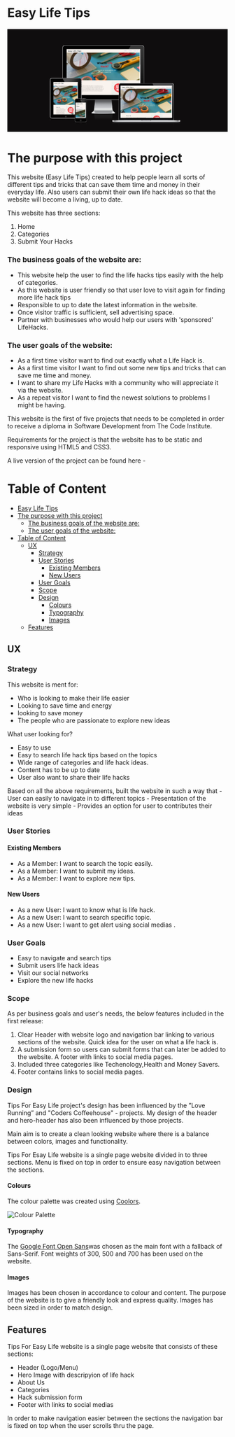 # Easy Life Tips

![Responsive screenshot](assets/images/readme-images/responsiv-image.png)

# The purpose with this project

This website (Easy Life Tips) created to help people learn all sorts of different tips and tricks that can save them time and money in their everyday life. Also users can submit their own life hack ideas so that the website will become a living, up to date.

This website has three sections:

 1. Home
 2. Categories
 3. Submit Your Hacks

### The business goals of the website are:

* This website help the user to find the life hacks tips easily with the help of categories.
* As this website is user friendly so that user love to visit again for finding more life hack tips 
* Responsible to up to date the latest information in the website.
* Once visitor traffic is sufficient, sell advertising space.
* Partner with businesses who would help our users with 'sponsored' LifeHacks.

### The user goals of the website:

* As a first time visitor  want to find out exactly what a Life Hack is.
* As a first time visitor I want to find out some new tips and tricks that can save me time and money.
* I want to share my Life Hacks with a community who will appreciate it via the website.
* As a repeat visitor I want to find the newest solutions to problems I might be having.

This website is the first of five projects that needs to be completed in order to receive a diploma in Software Development from The Code Institute.

Requirements for the project is that the website has to be static and responsive using HTML5 and CSS3.


A live version of the project can be found here - 

# Table of Content

- [Easy Life Tips](#easy-life-tips)
- [The purpose with this project](#the-purpose-with-this-project)
    - [The business goals of the website are:](#the-business-goals-of-the-website-are)
    - [The user goals of the website:](#the-user-goals-of-the-website)
- [Table of Content](#table-of-content)
  - [UX](#ux)
    - [Strategy](#strategy)
    - [User Stories](#user-stories)
      - [Existing Members](#existing-members)
      - [New Users](#new-users)
    - [User Goals](#user-goals)
    - [Scope](#scope)
    - [Design](#design)
      - [Colours](#colours)
      - [Typography](#typography)
      - [Images](#images)
  - [Features](#features)
## UX

### Strategy

This website is ment for:

 - Who is looking to make their life easier 
 - Looking to save time and energy
 - looking to save money
 - The people who are passionate to explore new ideas 

What user looking for?
 - Easy to use
 - Easy to search life hack tips based on the topics
 - Wide range of categories and life hack ideas.
 - Content has to be up to date
 - User also want to share their life hacks

  Based on all the above requirements, built the website in such a way that 
    - User can easily to navigate in to different topics
    - Presentation of the website is very simple
    - Provides an option for user to contributes their ideas



### User Stories

#### Existing Members

 - As a Member: I want to search the topic easily.
 - As a Member: I want to submit my ideas.
 - As a Member: I want to explore new tips.

#### New Users

 - As a new User: I want to know what is life hack.
 - As a new User: I want to search specific topic.
 - As a new User: I want to get alert using social medias .

### User Goals

 - Easy to navigate and search tips
 - Submit users life hack ideas 
 - Visit our social networks
 - Explore the new life hacks

### Scope

As per business goals and user's needs, the below features included in the first release:
1. Clear Header with website logo and navigation bar linking to various sections of the website.
   Quick idea for the user on what a life hack is.
2. A submission form so users can submit forms that can later be added to the website.
   A footer with links to social media pages.
3. Included three categories like Techenology,Health and Money Savers.
4. Footer contains links to social media pages.

### Design

 Tips For Easy Life project's design has been influenced by the ”Love Running” and "Coders Coffeehouse" - projects.
 My design of the header and hero-header has also been influenced by those projects.

 Main aim is to create a clean looking website where there is a balance between colors, images and functionality.

 Tips For Esay Life website is a single page website divided in to three sections. Menu is fixed on top in order to ensure easy navigation between the sections.

#### Colours

The colour palette was created using [Coolors](https://fontawesome.com/).

![Colour Palette](/assets/images/readme-images/colour-palette.png)

#### Typography

The [Google Font Open Sans]('https://fonts.googleapis.com/css2?family=Open+Sans&family=Sansita&display=swap')was chosen as the main font with a fallback of Sans-Serif. Font weights of 300, 500 and 700 has been used on the website.

#### Images

Images has been chosen in accordance to colour and content. The purpose of the website is to give a friendly look and express quality. Images has been sized in order to match design.

## Features 

Tips For Easy Life website is a single page website that consists of these sections:

 - Header (Logo/Menu)
 - Hero Image with descripyion of life hack
 - About Us
 - Categories
 - Hack submission form
 - Footer with links to social medias

In order to make navigation easier between the sections the navigation bar is fixed on top when the user scrolls thru the page.
